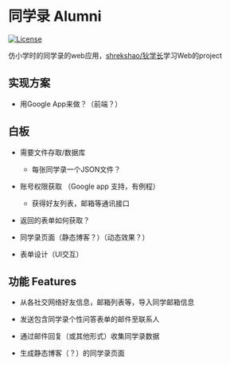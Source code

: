 # 同学录 Alumni

[![License](http://img.shields.io/:license-mit-blue.svg)](https://github.com/shrekshao/alumni/blob/master/LICENSE)

仿小学时的同学录的web应用，[shrekshao/狄学长](http://shrekshao.github.io/)学习Web的project

## 实现方案

* 用Google App来做？（前端？）

## 白板

* 需要文件存取/数据库
    * 每张同学录一个JSON文件？

* 账号权限获取 （Google app 支持，有例程）
    * 获得好友列表，邮箱等通讯接口
    
* 返回的表单如何获取？

* 同学录页面（静态博客？）（动态效果？）

* 表单设计（UI交互）


## 功能 Features 

* 从各社交网络好友信息，邮箱列表等，导入同学邮箱信息

* 发送包含同学录个性问答表单的邮件至联系人

* 通过邮件回复（或其他形式）收集同学录数据

* 生成静态博客（？）的同学录页面

